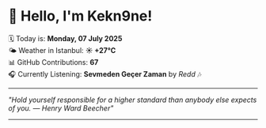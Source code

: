 # 👋 Hello, I'm Kekn9ne!

🗓️ Today is: **Monday, 07 July 2025**  
🌤️ Weather in Istanbul: **☀️   +27°C**  
📊 GitHub Contributions: **67**  
🎧 Currently Listening: **Sevmeden Geçer Zaman** by *Redd* 🎶

---

_"Hold yourself responsible for a higher standard than anybody else expects of you. — *Henry Ward Beecher*"_

---
